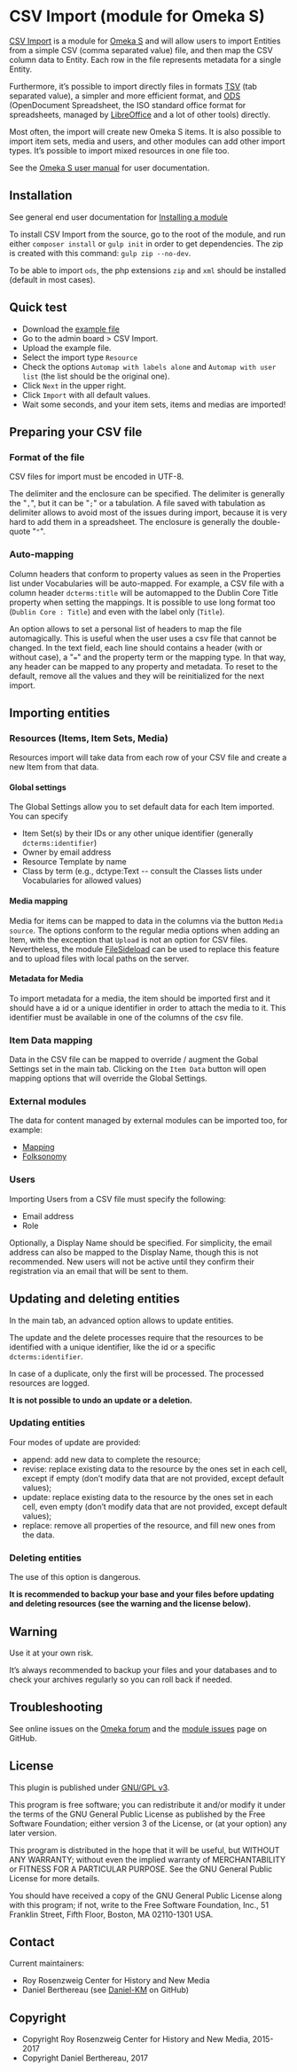 CSV Import (module for Omeka S)
===============================

[CSV Import] is a module for [Omeka S] and will allow users to import Entities from a simple CSV (comma separated value) file, and then map the CSV column data to Entity. Each row in the file represents metadata for a single Entity.

Furthermore, it’s possible to import directly files in formats [TSV] (tab separated value), a simpler and more efficient format, and [ODS] (OpenDocument Spreadsheet, the ISO standard office format for spreadsheets, managed by [LibreOffice] and a lot of other tools) directly.

Most often, the import will create new Omeka S items. It is also possible to import item sets, media and users, and other modules can add other import types. It’s possible to import mixed resources in one file too.

See the [Omeka S user manual](http://omeka.org/s/docs/user-manual/modules/csvimport/) for user documentation.

Installation
------------

See general end user documentation for [Installing a module](http://dev.omeka.org/docs/s/user-manual/modules/#installing-modules)

To install CSV Import from the source, go to the root of the module, and run either `composer install` or `gulp init` in order to get dependencies. The zip is created with this command: `gulp zip --no-dev`.

To be able to import `ods`, the php extensions `zip` and `xml` should be installed (default in most cases).

Quick test
----------

- Download the [example file]
- Go to the admin board > CSV Import.
- Upload the example file.
- Select the import type `Resource`
- Check the options `Automap with labels alone` and `Automap with user list` (the list should be the original one).
- Click `Next` in the upper right.
- Click `Import` with all default values.
- Wait some seconds, and your item sets, items and medias are imported!

Preparing your CSV file
-----------------------

### Format of the file

CSV files for import must be encoded in UTF-8.

The delimiter and the enclosure can be specified. The delimiter is generally the "`,`", but it can be "`;`" or a tabulation. A file saved with tabulation as delimiter allows to avoid most of the issues during import, because it is very hard to add them in a spreadsheet. The enclosure is generally the double-quote "`"`".

### Auto-mapping

Column headers that conform to property values as seen in the Properties list under Vocabularies will be auto-mapped. For example, a CSV file with a column header `dcterms:title` will be automapped to the Dublin Core Title property when setting the mappings. It is possible to use long format too (`Dublin Core : Title`) and even with  the label only (`Title`).

An option allows to set a personal list of headers to map the file automagically. This is useful when the user uses a csv file that cannot be changed. In the text field, each line should contains a header (with or without case), a "`=`" and the property term or the mapping type. In that way, any header can be mapped to any property and metadata. To reset to the default, remove all the values and they will be reinitialized for the next import.

Importing entities
------------------

### Resources (Items, Item Sets, Media)

Resources import will take data from each row of your CSV file and create a new Item from that data.

#### Global settings

The Global Settings allow you to set default data for each Item imported. You can specify

* Item Set(s) by their IDs or any other unique identifier (generally `dcterms:identifier`)
* Owner by email address
* Resource Template by name
* Class by term (e.g., dctype:Text -- consult the Classes lists under Vocabularies for allowed values)

####  Media mapping

Media for items can be mapped to data in the columns via the button `Media source`. The options conform to the regular media options when adding an Item, with the exception that `Upload` is not an option for CSV files. Nevertheless, the module [FileSideload] can be used to replace this feature and to upload files with local paths on the server.

#### Metadata for Media

To import metadata for a media, the item should be imported first and it should have a id or a unique identifier in order to attach the media to it. This identifier must be available in one of the columns of the csv file.

### Item Data mapping

Data in the CSV file can be mapped to override / augment the Gobal Settings set in the main tab. Clicking on the `Item Data` button will open mapping options that will override the Global Settings.

### External modules

The data for content managed by external modules can be imported too, for example:

- [Mapping]
- [Folksonomy]

### Users

Importing Users from a CSV file must specify the following:

* Email address
* Role

Optionally, a Display Name should be specified. For simplicity, the email address can also be mapped to the Display Name, though this is not recommended. New users will not be active until they confirm their registration via an email that will be sent to them.

Updating and deleting entities
------------------------------

In the main tab, an advanced option allows to update entities.

The update and the delete processes require that the resources to be identified with a unique identifier, like the id or a specific `dcterms:identifier`.

In case of a duplicate, only the first will be processed. The processed resources are logged.

**It is not possible to undo an update or a deletion.**

### Updating entities

Four modes of update are provided:

- append: add new data to complete the resource;
- revise: replace existing data to the resource by the ones set in each cell, except if empty (don’t modify data that are not provided, except default values);
- update: replace existing data to the resource by the ones set in each cell, even empty (don’t modify data that are not provided, except default values);
- replace: remove all properties of the resource, and fill new ones from the data.

### Deleting entities

The use of this option is dangerous.

**It is recommended to backup your base and your files before updating and deleting resources (see the warning and the license below).**

Warning
-------

Use it at your own risk.

It’s always recommended to backup your files and your databases and to check your archives regularly so you can roll back if needed.

Troubleshooting
---------------

See online issues on the [Omeka forum] and the [module issues] page on GitHub.

License
-------

This plugin is published under [GNU/GPL v3].

This program is free software; you can redistribute it and/or modify it under the terms of the GNU General Public License as published by the Free Software Foundation; either version 3 of the License, or (at your option) any later version.

This program is distributed in the hope that it will be useful, but WITHOUT ANY WARRANTY; without even the implied warranty of MERCHANTABILITY or FITNESS FOR A PARTICULAR PURPOSE. See the GNU General Public License for more details.

You should have received a copy of the GNU General Public License along with this program; if not, write to the Free Software Foundation, Inc., 51 Franklin Street, Fifth Floor, Boston, MA 02110-1301 USA.

Contact
-------

Current maintainers:

* Roy Rosenzweig Center for History and New Media
* Daniel Berthereau (see [Daniel-KM] on GitHub)

Copyright
---------

* Copyright  Roy Rosenzweig Center for History and New Media, 2015-2017
* Copyright Daniel Berthereau, 2017

[CSV Import]: https://github.com/Omeka-s-modules/CSVImport
[Omeka S]: https://omeka.org/s
[TSV]: https://en.wikipedia.org/wiki/Tab-separated_values
[ODS]: http://opendocumentformat.org/aboutODF
[LibreOffice]: https://www.libreoffice.org
[example file]: https://github.com/Daniel-KM/Omeka-S-module-CSVImport/blob/master/test/CsvImportTest/_files/test_resources_heritage.ods
[FileSideload]: https://github.com/Omeka-s-modules/FileSideload
[Mapping]: https://github.com/Omeka-s-modules/Mapping
[Folksonomy]: https://github.com/Daniel-KM/Folksonomy
[Omeka forum]: https://forum.omeka.org/c/omeka-s/modules
[module issues]: https://github.com/omeka-s-modules/CSVImport/issues
[GNU/GPL v3]: https://www.gnu.org/licenses/gpl-3.0.html
[Daniel-KM]: https://github.com/Daniel-KM "Daniel Berthereau"

